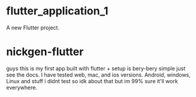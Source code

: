 # flutter_application_1

A new Flutter project.

# nickgen-flutter
guys this is my first app built with flutter + setup is bery-bery simple just see the docs. I have tested web, mac, and ios versions. Android, windows, Linux and stuff i didnt test so idk about that but im 99% sure it'll work everywhere.